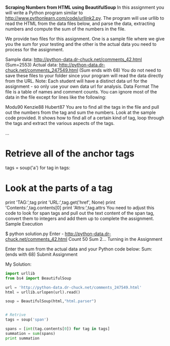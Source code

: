  **Scraping Numbers from HTML using BeautifulSoup** In this assignment you will write a Python program similar to http://www.pythonlearn.com/code/urllink2.py. The program will use urllib to read the HTML from the data files below, and parse the data, extracting numbers and compute the sum of the numbers in the file.

We provide two files for this assignment. One is a sample file where we give you the sum for your testing and the other is the actual data you need to process for the assignment.

Sample data: http://python-data.dr-chuck.net/comments_42.html (Sum=2553)
Actual data: http://python-data.dr-chuck.net/comments_247549.html (Sum ends with 68)
You do not need to save these files to your folder since your program will read the data directly from the URL. Note: Each student will have a distinct data url for the assignment - so only use your own data url for analysis.
Data Format
The file is a table of names and comment counts. You can ignore most of the data in the file except for lines like the following:

<tr><td>Modu</td><td><span class="comments">90</span></td></tr>
<tr><td>Kenzie</td><td><span class="comments">88</span></td></tr>
<tr><td>Hubert</td><td><span class="comments">87</span></td></tr>
You are to find all the <span> tags in the file and pull out the numbers from the tag and sum the numbers.
Look at the sample code provided. It shows how to find all of a certain kind of tag, loop through the tags and extract the various aspects of the tags.

...
# Retrieve all of the anchor tags

tags = soup('a')
for tag in tags:
   # Look at the parts of a tag
   print 'TAG:',tag
   print 'URL:',tag.get('href', None)
   print 'Contents:',tag.contents[0]
   print 'Attrs:',tag.attrs
You need to adjust this code to look for span tags and pull out the text content of the span tag, convert them to integers and add them up to complete the assignment.
Sample Execution

$ python solution.py 
Enter - http://python-data.dr-chuck.net/comments_42.html
Count 50
Sum 2...
Turning in the Assignment

Enter the sum from the actual data and your Python code below:
Sum: 
 (ends with 68) Submit Assignment

My Solution:

``` Python
import urllib
from bs4 import BeautifulSoup

url = 'http://python-data.dr-chuck.net/comments_247549.html'
html = urllib.urlopen(url).read()

soup = BeautifulSoup(html,"html.parser")


# Retrive 
tags = soup('span')

spans = [int(tag.contents[0]) for tag in tags]
summation = sum(spans)
print summation
```
